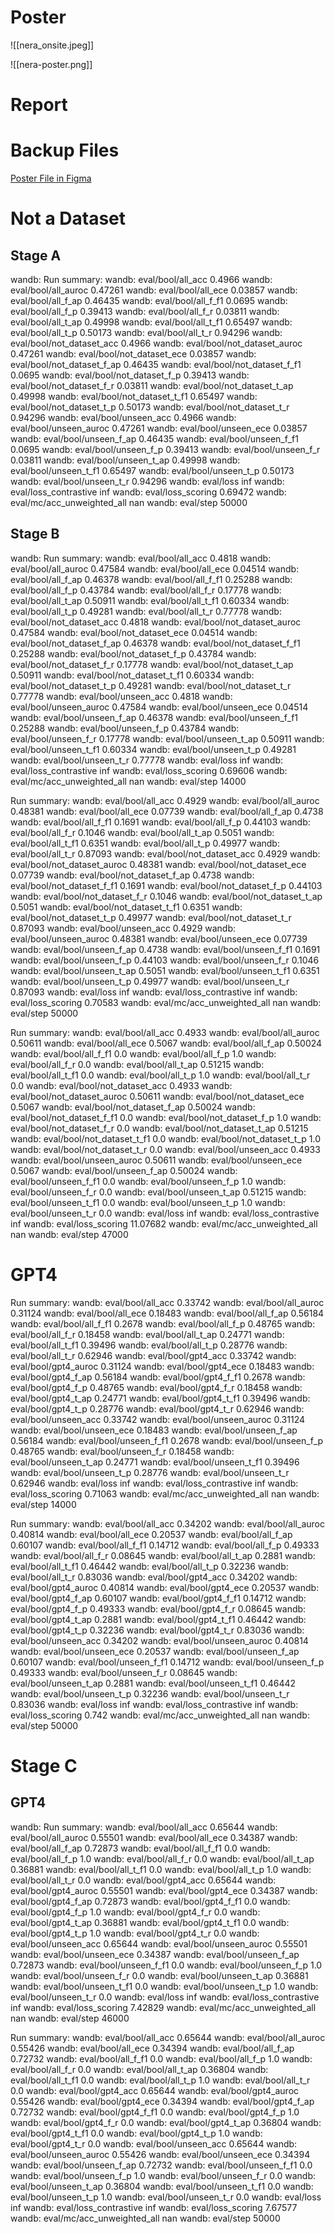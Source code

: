 # Poster
![[nera_onsite.jpeg]]


![[nera-poster.png]]
# Report

# Backup Files
[Poster File in Figma](https://www.figma.com/file/9Z8m72S4z5uCLbJAEGFnQz/447-Poster?type=design&mode=design&t=hbuqIfIYlSZmteuM-1)
# Not a Dataset
## Stage A
wandb: Run summary:
wandb:           eval/bool/all_acc 0.4966
wandb:         eval/bool/all_auroc 0.47261
wandb:           eval/bool/all_ece 0.03857
wandb:          eval/bool/all_f_ap 0.46435
wandb:          eval/bool/all_f_f1 0.0695
wandb:           eval/bool/all_f_p 0.39413
wandb:           eval/bool/all_f_r 0.03811
wandb:          eval/bool/all_t_ap 0.49998
wandb:          eval/bool/all_t_f1 0.65497
wandb:           eval/bool/all_t_p 0.50173
wandb:           eval/bool/all_t_r 0.94296
wandb:   eval/bool/not_dataset_acc 0.4966
wandb: eval/bool/not_dataset_auroc 0.47261
wandb:   eval/bool/not_dataset_ece 0.03857
wandb:  eval/bool/not_dataset_f_ap 0.46435
wandb:  eval/bool/not_dataset_f_f1 0.0695
wandb:   eval/bool/not_dataset_f_p 0.39413
wandb:   eval/bool/not_dataset_f_r 0.03811
wandb:  eval/bool/not_dataset_t_ap 0.49998
wandb:  eval/bool/not_dataset_t_f1 0.65497
wandb:   eval/bool/not_dataset_t_p 0.50173
wandb:   eval/bool/not_dataset_t_r 0.94296
wandb:        eval/bool/unseen_acc 0.4966
wandb:      eval/bool/unseen_auroc 0.47261
wandb:        eval/bool/unseen_ece 0.03857
wandb:       eval/bool/unseen_f_ap 0.46435
wandb:       eval/bool/unseen_f_f1 0.0695
wandb:        eval/bool/unseen_f_p 0.39413
wandb:        eval/bool/unseen_f_r 0.03811
wandb:       eval/bool/unseen_t_ap 0.49998
wandb:       eval/bool/unseen_t_f1 0.65497
wandb:        eval/bool/unseen_t_p 0.50173
wandb:        eval/bool/unseen_t_r 0.94296
wandb:                   eval/loss inf
wandb:       eval/loss_contrastive inf
wandb:           eval/loss_scoring 0.69472
wandb:  eval/mc/acc_unweighted_all nan
wandb:                   eval/step 50000
## Stage B
wandb: Run summary:
wandb:           eval/bool/all_acc 0.4818
wandb:         eval/bool/all_auroc 0.47584
wandb:           eval/bool/all_ece 0.04514
wandb:          eval/bool/all_f_ap 0.46378
wandb:          eval/bool/all_f_f1 0.25288
wandb:           eval/bool/all_f_p 0.43784
wandb:           eval/bool/all_f_r 0.17778
wandb:          eval/bool/all_t_ap 0.50911
wandb:          eval/bool/all_t_f1 0.60334
wandb:           eval/bool/all_t_p 0.49281
wandb:           eval/bool/all_t_r 0.77778
wandb:   eval/bool/not_dataset_acc 0.4818
wandb: eval/bool/not_dataset_auroc 0.47584
wandb:   eval/bool/not_dataset_ece 0.04514
wandb:  eval/bool/not_dataset_f_ap 0.46378
wandb:  eval/bool/not_dataset_f_f1 0.25288
wandb:   eval/bool/not_dataset_f_p 0.43784
wandb:   eval/bool/not_dataset_f_r 0.17778
wandb:  eval/bool/not_dataset_t_ap 0.50911
wandb:  eval/bool/not_dataset_t_f1 0.60334
wandb:   eval/bool/not_dataset_t_p 0.49281
wandb:   eval/bool/not_dataset_t_r 0.77778
wandb:        eval/bool/unseen_acc 0.4818
wandb:      eval/bool/unseen_auroc 0.47584
wandb:        eval/bool/unseen_ece 0.04514
wandb:       eval/bool/unseen_f_ap 0.46378
wandb:       eval/bool/unseen_f_f1 0.25288
wandb:        eval/bool/unseen_f_p 0.43784
wandb:        eval/bool/unseen_f_r 0.17778
wandb:       eval/bool/unseen_t_ap 0.50911
wandb:       eval/bool/unseen_t_f1 0.60334
wandb:        eval/bool/unseen_t_p 0.49281
wandb:        eval/bool/unseen_t_r 0.77778
wandb:                   eval/loss inf
wandb:       eval/loss_contrastive inf
wandb:           eval/loss_scoring 0.69606
wandb:  eval/mc/acc_unweighted_all nan
wandb:                   eval/step 14000

Run summary:
wandb:           eval/bool/all_acc 0.4929
wandb:         eval/bool/all_auroc 0.48381
wandb:           eval/bool/all_ece 0.07739
wandb:          eval/bool/all_f_ap 0.4738
wandb:          eval/bool/all_f_f1 0.1691
wandb:           eval/bool/all_f_p 0.44103
wandb:           eval/bool/all_f_r 0.1046
wandb:          eval/bool/all_t_ap 0.5051
wandb:          eval/bool/all_t_f1 0.6351
wandb:           eval/bool/all_t_p 0.49977
wandb:           eval/bool/all_t_r 0.87093
wandb:   eval/bool/not_dataset_acc 0.4929
wandb: eval/bool/not_dataset_auroc 0.48381
wandb:   eval/bool/not_dataset_ece 0.07739
wandb:  eval/bool/not_dataset_f_ap 0.4738
wandb:  eval/bool/not_dataset_f_f1 0.1691
wandb:   eval/bool/not_dataset_f_p 0.44103
wandb:   eval/bool/not_dataset_f_r 0.1046
wandb:  eval/bool/not_dataset_t_ap 0.5051
wandb:  eval/bool/not_dataset_t_f1 0.6351
wandb:   eval/bool/not_dataset_t_p 0.49977
wandb:   eval/bool/not_dataset_t_r 0.87093
wandb:        eval/bool/unseen_acc 0.4929
wandb:      eval/bool/unseen_auroc 0.48381
wandb:        eval/bool/unseen_ece 0.07739
wandb:       eval/bool/unseen_f_ap 0.4738
wandb:       eval/bool/unseen_f_f1 0.1691
wandb:        eval/bool/unseen_f_p 0.44103
wandb:        eval/bool/unseen_f_r 0.1046
wandb:       eval/bool/unseen_t_ap 0.5051
wandb:       eval/bool/unseen_t_f1 0.6351
wandb:        eval/bool/unseen_t_p 0.49977
wandb:        eval/bool/unseen_t_r 0.87093
wandb:                   eval/loss inf
wandb:       eval/loss_contrastive inf
wandb:           eval/loss_scoring 0.70583
wandb:  eval/mc/acc_unweighted_all nan
wandb:                   eval/step 50000

Run summary:
wandb:           eval/bool/all_acc 0.4933
wandb:         eval/bool/all_auroc 0.50611
wandb:           eval/bool/all_ece 0.5067
wandb:          eval/bool/all_f_ap 0.50024
wandb:          eval/bool/all_f_f1 0.0
wandb:           eval/bool/all_f_p 1.0
wandb:           eval/bool/all_f_r 0.0
wandb:          eval/bool/all_t_ap 0.51215
wandb:          eval/bool/all_t_f1 0.0
wandb:           eval/bool/all_t_p 1.0
wandb:           eval/bool/all_t_r 0.0
wandb:   eval/bool/not_dataset_acc 0.4933
wandb: eval/bool/not_dataset_auroc 0.50611
wandb:   eval/bool/not_dataset_ece 0.5067
wandb:  eval/bool/not_dataset_f_ap 0.50024
wandb:  eval/bool/not_dataset_f_f1 0.0
wandb:   eval/bool/not_dataset_f_p 1.0
wandb:   eval/bool/not_dataset_f_r 0.0
wandb:  eval/bool/not_dataset_t_ap 0.51215
wandb:  eval/bool/not_dataset_t_f1 0.0
wandb:   eval/bool/not_dataset_t_p 1.0
wandb:   eval/bool/not_dataset_t_r 0.0
wandb:        eval/bool/unseen_acc 0.4933
wandb:      eval/bool/unseen_auroc 0.50611
wandb:        eval/bool/unseen_ece 0.5067
wandb:       eval/bool/unseen_f_ap 0.50024
wandb:       eval/bool/unseen_f_f1 0.0
wandb:        eval/bool/unseen_f_p 1.0
wandb:        eval/bool/unseen_f_r 0.0
wandb:       eval/bool/unseen_t_ap 0.51215
wandb:       eval/bool/unseen_t_f1 0.0
wandb:        eval/bool/unseen_t_p 1.0
wandb:        eval/bool/unseen_t_r 0.0
wandb:                   eval/loss inf
wandb:       eval/loss_contrastive inf
wandb:           eval/loss_scoring 11.07682
wandb:  eval/mc/acc_unweighted_all nan
wandb:                   eval/step 47000

# GPT4
Run summary:
wandb:          eval/bool/all_acc 0.33742
wandb:        eval/bool/all_auroc 0.31124
wandb:          eval/bool/all_ece 0.18483
wandb:         eval/bool/all_f_ap 0.56184
wandb:         eval/bool/all_f_f1 0.2678
wandb:          eval/bool/all_f_p 0.48765
wandb:          eval/bool/all_f_r 0.18458
wandb:         eval/bool/all_t_ap 0.24771
wandb:         eval/bool/all_t_f1 0.39496
wandb:          eval/bool/all_t_p 0.28776
wandb:          eval/bool/all_t_r 0.62946
wandb:         eval/bool/gpt4_acc 0.33742
wandb:       eval/bool/gpt4_auroc 0.31124
wandb:         eval/bool/gpt4_ece 0.18483
wandb:        eval/bool/gpt4_f_ap 0.56184
wandb:        eval/bool/gpt4_f_f1 0.2678
wandb:         eval/bool/gpt4_f_p 0.48765
wandb:         eval/bool/gpt4_f_r 0.18458
wandb:        eval/bool/gpt4_t_ap 0.24771
wandb:        eval/bool/gpt4_t_f1 0.39496
wandb:         eval/bool/gpt4_t_p 0.28776
wandb:         eval/bool/gpt4_t_r 0.62946
wandb:       eval/bool/unseen_acc 0.33742
wandb:     eval/bool/unseen_auroc 0.31124
wandb:       eval/bool/unseen_ece 0.18483
wandb:      eval/bool/unseen_f_ap 0.56184
wandb:      eval/bool/unseen_f_f1 0.2678
wandb:       eval/bool/unseen_f_p 0.48765
wandb:       eval/bool/unseen_f_r 0.18458
wandb:      eval/bool/unseen_t_ap 0.24771
wandb:      eval/bool/unseen_t_f1 0.39496
wandb:       eval/bool/unseen_t_p 0.28776
wandb:       eval/bool/unseen_t_r 0.62946
wandb:                  eval/loss inf
wandb:      eval/loss_contrastive inf
wandb:          eval/loss_scoring 0.71063
wandb: eval/mc/acc_unweighted_all nan
wandb:                  eval/step 14000

Run summary:
wandb:          eval/bool/all_acc 0.34202
wandb:        eval/bool/all_auroc 0.40814
wandb:          eval/bool/all_ece 0.20537
wandb:         eval/bool/all_f_ap 0.60107
wandb:         eval/bool/all_f_f1 0.14712
wandb:          eval/bool/all_f_p 0.49333
wandb:          eval/bool/all_f_r 0.08645
wandb:         eval/bool/all_t_ap 0.2881
wandb:         eval/bool/all_t_f1 0.46442
wandb:          eval/bool/all_t_p 0.32236
wandb:          eval/bool/all_t_r 0.83036
wandb:         eval/bool/gpt4_acc 0.34202
wandb:       eval/bool/gpt4_auroc 0.40814
wandb:         eval/bool/gpt4_ece 0.20537
wandb:        eval/bool/gpt4_f_ap 0.60107
wandb:        eval/bool/gpt4_f_f1 0.14712
wandb:         eval/bool/gpt4_f_p 0.49333
wandb:         eval/bool/gpt4_f_r 0.08645
wandb:        eval/bool/gpt4_t_ap 0.2881
wandb:        eval/bool/gpt4_t_f1 0.46442
wandb:         eval/bool/gpt4_t_p 0.32236
wandb:         eval/bool/gpt4_t_r 0.83036
wandb:       eval/bool/unseen_acc 0.34202
wandb:     eval/bool/unseen_auroc 0.40814
wandb:       eval/bool/unseen_ece 0.20537
wandb:      eval/bool/unseen_f_ap 0.60107
wandb:      eval/bool/unseen_f_f1 0.14712
wandb:       eval/bool/unseen_f_p 0.49333
wandb:       eval/bool/unseen_f_r 0.08645
wandb:      eval/bool/unseen_t_ap 0.2881
wandb:      eval/bool/unseen_t_f1 0.46442
wandb:       eval/bool/unseen_t_p 0.32236
wandb:       eval/bool/unseen_t_r 0.83036
wandb:                  eval/loss inf
wandb:      eval/loss_contrastive inf
wandb:          eval/loss_scoring 0.742
wandb: eval/mc/acc_unweighted_all nan
wandb:                  eval/step 50000

# Stage C
## GPT4
wandb: Run summary:
wandb:          eval/bool/all_acc 0.65644
wandb:        eval/bool/all_auroc 0.55501
wandb:          eval/bool/all_ece 0.34387
wandb:         eval/bool/all_f_ap 0.72873
wandb:         eval/bool/all_f_f1 0.0
wandb:          eval/bool/all_f_p 1.0
wandb:          eval/bool/all_f_r 0.0
wandb:         eval/bool/all_t_ap 0.36881
wandb:         eval/bool/all_t_f1 0.0
wandb:          eval/bool/all_t_p 1.0
wandb:          eval/bool/all_t_r 0.0
wandb:         eval/bool/gpt4_acc 0.65644
wandb:       eval/bool/gpt4_auroc 0.55501
wandb:         eval/bool/gpt4_ece 0.34387
wandb:        eval/bool/gpt4_f_ap 0.72873
wandb:        eval/bool/gpt4_f_f1 0.0
wandb:         eval/bool/gpt4_f_p 1.0
wandb:         eval/bool/gpt4_f_r 0.0
wandb:        eval/bool/gpt4_t_ap 0.36881
wandb:        eval/bool/gpt4_t_f1 0.0
wandb:         eval/bool/gpt4_t_p 1.0
wandb:         eval/bool/gpt4_t_r 0.0
wandb:       eval/bool/unseen_acc 0.65644
wandb:     eval/bool/unseen_auroc 0.55501
wandb:       eval/bool/unseen_ece 0.34387
wandb:      eval/bool/unseen_f_ap 0.72873
wandb:      eval/bool/unseen_f_f1 0.0
wandb:       eval/bool/unseen_f_p 1.0
wandb:       eval/bool/unseen_f_r 0.0
wandb:      eval/bool/unseen_t_ap 0.36881
wandb:      eval/bool/unseen_t_f1 0.0
wandb:       eval/bool/unseen_t_p 1.0
wandb:       eval/bool/unseen_t_r 0.0
wandb:                  eval/loss inf
wandb:      eval/loss_contrastive inf
wandb:          eval/loss_scoring 7.42829
wandb: eval/mc/acc_unweighted_all nan
wandb:                  eval/step 46000

Run summary:
wandb:          eval/bool/all_acc 0.65644
wandb:        eval/bool/all_auroc 0.55426
wandb:          eval/bool/all_ece 0.34394
wandb:         eval/bool/all_f_ap 0.72732
wandb:         eval/bool/all_f_f1 0.0
wandb:          eval/bool/all_f_p 1.0
wandb:          eval/bool/all_f_r 0.0
wandb:         eval/bool/all_t_ap 0.36804
wandb:         eval/bool/all_t_f1 0.0
wandb:          eval/bool/all_t_p 1.0
wandb:          eval/bool/all_t_r 0.0
wandb:         eval/bool/gpt4_acc 0.65644
wandb:       eval/bool/gpt4_auroc 0.55426
wandb:         eval/bool/gpt4_ece 0.34394
wandb:        eval/bool/gpt4_f_ap 0.72732
wandb:        eval/bool/gpt4_f_f1 0.0
wandb:         eval/bool/gpt4_f_p 1.0
wandb:         eval/bool/gpt4_f_r 0.0
wandb:        eval/bool/gpt4_t_ap 0.36804
wandb:        eval/bool/gpt4_t_f1 0.0
wandb:         eval/bool/gpt4_t_p 1.0
wandb:         eval/bool/gpt4_t_r 0.0
wandb:       eval/bool/unseen_acc 0.65644
wandb:     eval/bool/unseen_auroc 0.55426
wandb:       eval/bool/unseen_ece 0.34394
wandb:      eval/bool/unseen_f_ap 0.72732
wandb:      eval/bool/unseen_f_f1 0.0
wandb:       eval/bool/unseen_f_p 1.0
wandb:       eval/bool/unseen_f_r 0.0
wandb:      eval/bool/unseen_t_ap 0.36804
wandb:      eval/bool/unseen_t_f1 0.0
wandb:       eval/bool/unseen_t_p 1.0
wandb:       eval/bool/unseen_t_r 0.0
wandb:                  eval/loss inf
wandb:      eval/loss_contrastive inf
wandb:          eval/loss_scoring 7.67577
wandb: eval/mc/acc_unweighted_all nan
wandb:                  eval/step 50000